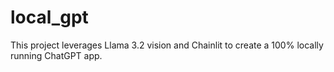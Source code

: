 # local_gpt
This project leverages Llama 3.2 vision and Chainlit to create a 100% locally running ChatGPT app.
